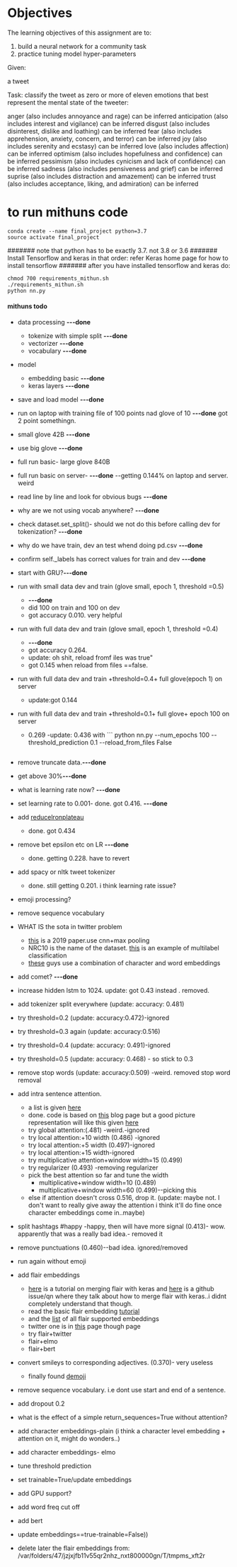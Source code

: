 # Objectives

The learning objectives of this assignment are to:
1. build a neural network for a community task 
2. practice tuning model hyper-parameters

Given:

a tweet

Task: classify the tweet as zero or more of eleven emotions that best represent the mental state of the tweeter:

anger (also includes annoyance and rage) can be inferred
anticipation (also includes interest and vigilance) can be inferred
disgust (also includes disinterest, dislike and loathing) can be inferred
fear (also includes apprehension, anxiety, concern, and terror) can be inferred
joy (also includes serenity and ecstasy) can be inferred
love (also includes affection) can be inferred
optimism (also includes hopefulness and confidence) can be inferred
pessimism (also includes cynicism and lack of confidence) can be inferred
sadness (also includes pensiveness and grief) can be inferred
suprise (also includes distraction and amazement) can be inferred
trust (also includes acceptance, liking, and admiration) can be inferred





# to run mithuns code
```
conda create --name final_project python=3.7
source activate final_project
```

####### note that python has to be exactly 3.7. not 3.8 or 3.6
####### Install Tensorflow and keras in that order:  refer Keras home page for how to install tensorflow
####### after you have installed tensorflow and keras do:

```
chmod 700 requirements_mithun.sh
./requirements_mithun.sh
python nn.py
```

#### mithuns todo

- data processing **---done**
    - tokenize with simple split **---done**
    - vectorizer **---done**
    - vocabulary
     **---done**
- model
    - embedding basic  **---done**
    - keras layers  **---done**
- save and load model  **---done**
- run on laptop with training file of 100 points nad glove of 10 **---done** got 2 point somethingn.
- small glove 42B  **---done**
- use big glove **---done**
- full run basic- large glove 840B
- full run basic on server-  **---done**
--getting 0.144% on laptop and server. weird
- read line by line and look for obvious bugs **---done**
- why are we not using vocab anywhere? **---done**

- check dataset.set_split()- should we not do this before calling dev for tokenization? **---done**
- why do we have train, dev an test whend doing pd.csv **---done**
- confirm self._labels has correct values for train and dev **---done**
- start with GRU?**---done**
- run with small data dev and train (glove small, epoch 1, threshold =0.5)
    - **---done**
    - did 100 on train and 100 on dev
    - got accuracy 0.010. very helpful
- run with full data dev and train (glove small, epoch 1, threshold =0.4)
    - **---done**
    - got accuracy 0.264. 
    - update: oh shit, reload fromf iles was true"
    - got 0.145 when reload from files ==false. 
- run with full data dev and train +threshold=0.4+ full glove(epoch 1) on server
    - update:got 0.144
- run with full data dev and train +threshold=0.1+ full glove+ epoch 100 on server
    - 0.269
    -update: 0.436 with ```
    python nn.py --num_epochs 100 --threshold_prediction 0.1 --reload_from_files False
    ```
- remove truncate data.**---done**
- get above 30%**---done**
- what is learning rate now? **---done**
- set learning rate to 0.001- done. got 0.416. **---done**
- add [reducelronplateau](https://keras.io/callbacks/#reducelronplateau)
    - done. got 0.434
- remove bet epsilon etc on LR **---done**
    - done. getting 0.228. have to revert
- add spacy or nltk tweet tokenizer
    - done. still getting 0.201. i think learning rate issue?
- emoji processing?
- remove sequence vocabulary  

- WHAT IS the sota in twitter problem
    - [this](https://ieeexplore.ieee.org/stamp/stamp.jsp?arnumber=8244338) is a 2019 paper.use cnn+max pooling
    - NRC10 is the name of the dataset. [this](https://ieeexplore.ieee.org/stamp/stamp.jsp?arnumber=7817108) is an example of multilabel classification
    - [these](https://arxiv.org/pdf/1803.11509.pdf) guys use a combination of character and word embeddings

- add comet? **---done**
- increase hidden lstm to 1024. update: got 0.43 instead . removed.
- add tokenizer split everywhere (update: accuracy: 0.481)
- try threshold=0.2 (update: accuracy:0.472)-ignored
- try threshold=0.3  again (update: accuracy:0.516)
- try threshold=0.4 (update: accuracy: 0.491)-ignored
- try threshold=0.5 (update: accuracy: 0.468) - so stick to 0.3
- remove stop words (update: accuracy:0.509) -weird. removed stop word removal
- add intra sentence attention.  
    - a list is given [here](https://pypi.org/project/keras-self-attention/)
    - done. code is based on [this](https://www.kaggle.com/arcisad/keras-bidirectional-lstm-self-attention) blog 
    page but a good picture representation will like this given [here](https://androidkt.com/text-classification-using-attention-mechanism-in-keras/)
    - try global attention:(.481) -weird.-ignored
    - try local attention:+10 width (0.486) -ignored
    - try local attention:+5 width (0.497)-ignored
    - try local attention:+15 width-ignored
    - try multiplicative attention+window width=15 (0.499)
    - try regularizer (0.493) -removing regularizer
    - pick the best attention so far and tune the width
        - multiplicative+window width=10 (0.489)
        - multiplicative+window width=60 (0.499)--picking this
    - else if attention doesn't cross 0.516, drop it. (update: maybe not. I don't want to really give away the attention
    i think it'll do fine once character embeddings come in..maybe)
- split hashtags #happy -happy, then will have more signal (0.413)- wow. apparently that was a really bad idea.- removed it
- remove punctuations (0.460)--bad idea. ignored/removed
- run again without emoji
- add flair embeddings
    - [here](https://lekonard.github.io/blog/how-to-use-flair-with-keras/) is a tutorial on merging flair with keras and [here](https://github.com/zalandoresearch/flair/issues/987) is 
    a github issue/qn where they talk about how to merge flair with keras..i didnt completely understand that though.
    - read the basic flair embedding [tutorial](https://github.com/zalandoresearch/flair/blob/master/resources/docs/TUTORIAL_3_WORD_EMBEDDING.md)
    - and the [list]((https://github.com/zalandoresearch/flair/blob/master/resources/docs/TUTORIAL_4_ELMO_BERT_FLAIR_EMBEDDING.md)) of all flair supported embeddings
    - twitter one is in [this](https://github.com/zalandoresearch/flair/blob/5f9f539788268c16848b45f44fd39edd0bc5b71f/resources/docs/embeddings/CLASSIC_WORD_EMBEDDINGS.md) page though
    page
    - try flair+twitter
    - flair+elmo
    - flair+bert

- convert smileys to corresponding adjectives. (0.370)- very useless
    - finally found [demoji](https://pypi.org/project/demoji/)

- remove sequence vocabulary. i.e dont use start and end of a sentence.
- add dropout 0.2
- what is the effect of a simple return_sequences=True without attention?
- add character embeddings-plain (i think a character level embedding + attention on it, might do wonders..)
- add character embeddings- elmo
- tune threshold prediction
- set trainable=True/update embeddings
- add GPU support?
- add word freq cut off    
- add bert
- update embeddings==true-trainable=False))
- delete later the flair embeddings from: /var/folders/47/jzjxjfb11v55qr2nhz_nxt800000gn/T/tmpms_xft2r
